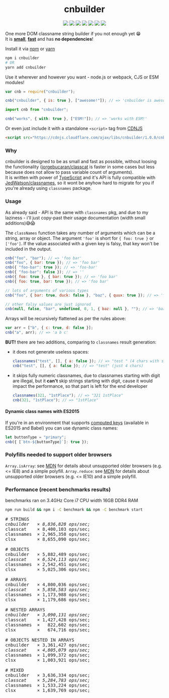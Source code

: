 <div align="center">
  <h1>cnbuilder</h1>
  <p>
      <a href="https://www.npmjs.com/package/cnbuilder"><img src="https://img.shields.io/badge/npm-cnbuilder-brightgreen.svg" /></a>
      <a href="https://www.npmjs.com/package/cnbuilder"><img src="https://img.shields.io/npm/v/cnbuilder.svg" /></a>
      <a href="https://www.npmjs.com/package/cnbuilder"><img src="https://img.shields.io/npm/dt/cnbuilder.svg" /></a>
      <a href="https://www.npmjs.com/package/cnbuilder"><img src="https://img.shields.io/travis/xobotyi/cnbuilder.svg" /></a>
      <a href="https://www.codacy.com/app/xobotyi/cnbuilder"><img src="https://api.codacy.com/project/badge/Grade/71cdf9626f264970a23706c93b83a4bb"/></a>
      <a href="https://www.codacy.com/app/xobotyi/cnbuilder"><img src="https://api.codacy.com/project/badge/Coverage/71cdf9626f264970a23706c93b83a4bb"/></a>
      <a href="https://www.npmjs.com/package/cnbuilder"><img src="https://img.shields.io/npm/l/cnbuilder.svg" /></a>
  </p>
</div>

One more DOM classname string builder if you not enough yet 😁  
It is **[small](https://bundlephobia.com/result?p=cnbuilder)**, **[fast](#performance-recent-benchmarks-results)** and has **no dependencies**!

Install it via [npm](https://www.npmjs.com) or [yarn](https://yarnpkg.com)

```bash
npm i cnbuilder
# OR
yarn add cnbuilder
```

Use it wherever and however you want - node.js or webpack, CJS or ESM modules!

```javascript
var cnb = require("cnbuilder");

cnb("cnbuilder", { is: true }, ["awesome!"]); // => 'cnbuilder is awesome!'
```

```typescript
import cnb from "cnbuilder";

cnb("works", { with: true }, ["ESM!"]); // => 'works with ESM!'
```

Or even just include it with a standalone `<script>` tag from [CDNJS](https://cdnjs.com/libraries/cnbuilder)

```html
<script src="https://cdnjs.cloudflare.com/ajax/libs/cnbuilder/1.0.0/cnbuilder.js" />
```

### Why

cnbuilder is designed to be as small and fast as possible, without loosing the functionality ([jorgebucaran/classcat](https://github.com/jorgebucaran/classcat) is faster in some cases but less because does not allow to pass variable count of arguments).  
It is written with power of [TypeScript](http://www.typescriptlang.org) and it's API is fully compatible with [JedWatson/classnames](https://github.com/JedWatson/classnames), so it wont be anyhow hard to migrate for you if you're already using `classnames` package.

### Usage

As already said - API is the same with `classnames` pkg, and due to my laziness - i'll just copy-past their usage documentation (width small additions)😅😱

The `classNames` function takes any number of arguments which can be a string, array or object.
The argument `'foo'` is short for `{ foo: true }` or `['foo']`. If the value associated with a given key is falsy, that key won't be included in the output.

```js
cnb("foo", "bar"); // => 'foo bar'
cnb("foo", { bar: true }); // => 'foo bar'
cnb({ "foo-bar": true }); // => 'foo-bar'
cnb({ "foo-bar": false }); // => ''
cnb({ foo: true }, { bar: true }); // => 'foo bar'
cnb({ foo: true, bar: true }); // => 'foo bar'

// lots of arguments of various types
cnb("foo", { bar: true, duck: false }, "baz", { quux: true }); // => 'foo bar baz quux'

// other falsy values are just ignored
cnb(null, false, "bar", undefined, 0, 1, { baz: null }, ""); // => 'bar 1'
```

Arrays will be recursively flattened as per the rules above:

```js
var arr = ["b", { c: true, d: false }];
cnb("a", arr); // => 'a b c'
```

**BUT!** there are two additions, comparing to `classnames` result generation:

- it does not generate useless spaces:
  ```javascript
  classnames("test", [], { a: false }); // => "test " (4 chars with space at the end)
  cnb("test", [], { a: false }); // => "test" (just 4 chars)
  ```
- it skips fully numeric classnames, due to classnames starting with digit are illegal, but it **can't** skip strings starting with digit, cause it would impact the performance, so that part is left for the end developer
  ```javascript
  classnames(321, "1stPlace"); // => "321 1stPlace"
  cnb(321, "1stPlace"); // => "1stPlace"
  ```

#### Dynamic class names with ES2015

If you're in an environment that supports [computed keys](http://www.ecma-international.org/ecma-262/6.0/#sec-object-initializer) (available in ES2015 and Babel) you can use dynamic class names:

```javascript
let buttonType = "primary";
cnb({ [`btn-${buttonType}`]: true });
```

### Polyfills needed to support older browsers

`Array.isArray`: see [MDN](https://developer.mozilla.org/en-US/docs/Web/JavaScript/Reference/Global_Objects/Array/isArray) for details about unsupported older browsers (e.g. <= IE8) and a simple polyfill.
`Array.reduce`: see [MDN](https://developer.mozilla.org/en-US/docs/Web/JavaScript/Reference/Global_Objects/Array/reduce) for details about unsupported older browsers (e.g. <= IE10) and a simple polyfill.

### Performance (recent benchmarks results)

benchmarks ran on 3.4GHz Core i7 CPU width 16GB DDR4 RAM

```bash
npm run build && npm i -C benchmark && npm -C benchmark start
```

<pre>
# STRINGS
<em>cnbuilder   × 8,836,828 ops/sec;</em>
classcat    × 8,400,103 ops/sec;
classnames  × 2,965,358 ops/sec;
clsx        × 8,655,090 ops/sec;

# OBJECTS
cnbuilder   × 5,882,489 ops/sec;
<em>classcat    × 6,524,113 ops/sec;</em>
classnames  × 2,542,451 ops/sec;
clsx        × 5,025,306 ops/sec;

# ARRAYS
cnbuilder   × 4,800,036 ops/sec;
<em>classcat    × 5,858,583 ops/sec;</em>
classnames  × 1,173,988 ops/sec;
clsx        × 1,179,686 ops/sec;

# NESTED ARRAYS
<em>cnbuilder   × 3,090,131 ops/sec;</em>
classcat    × 1,427,428 ops/sec;
classnames  ×   822,602 ops/sec;
clsx        ×   674,716 ops/sec;

# OBJECTS NESTED IN ARRAYS
cnbuilder   × 3,361,427 ops/sec;
<em>classcat    × 4,805,079 ops/sec;</em>
classnames  × 1,099,372 ops/sec;
clsx        × 1,003,921 ops/sec;

# MIXED
cnbuilder   × 3,636,334 ops/sec;
<em>classcat    × 5,284,783 ops/sec;</em>
classnames  × 1,533,224 ops/sec;
clsx        × 1,639,769 ops/sec;
</pre>

